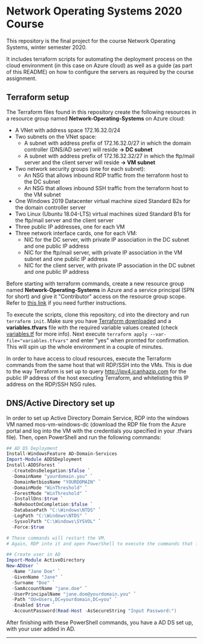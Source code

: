 # Network Operating Systems 2020 Course

This repository is the final project for the course Network Operating Systems, winter semester 2020.

It includes terraform scripts for automating the deployment process on the cloud environment (in this case on Azure cloud) as well as a guide (as part of this README) on how to configure the servers as required by the course assignment.

## Terraform setup

The Terraform files found in this repository create the following resources in a resource group named **Network-Operating-Systems** on Azure cloud:
- A VNet with address space 172.16.32.0/24
- Two subnets on the VNet space:
  - A subnet with address prefix of 172.16.32.0/27 in which the domain controller (DNS/AD server) will reside **-> DC subnet**
  - A subnet with address prefix of 172.16.32.32/27 in which the ftp/mail server and the client server will reside **-> VM subnet**
- Two network security groups (one for each subnet):
  - An NSG that allows inbound RDP traffic from the terraform host to the DC subnet
  - An NSG that allows inbound SSH traffic from the terraform host to the VM subnet
- One Windows 2019 Datacenter virtual machine sized Standard B2s for the domain controller server
- Two Linux (Ubuntu 18.04-LTS) virtual machines sized Standard B1s for the ftp/mail server and the client server
- Three public IP addresses, one for each VM
- Three network interface cards, one for each VM:
  - NIC for the DC server, with private IP association in the DC subnet and one public IP address
  - NIC for the ftp/mail server, with private IP association in the VM subnet and one public IP address
  - NIC for the client server, with private IP association in the DC subnet and one public IP address

Before starting with terraform commands, create a new resource group named **Network-Operating-Systems** in Azure and a service principal (SPN for short) and give it "Contributor" access on the resource group scope. Refer to [this link](https://docs.microsoft.com/en-us/azure/active-directory/develop/howto-create-service-principal-portal) if you need further instructions.

To execute the scripts, clone this repository, cd into the directory and run ``terraform init``. Make sure you have [Terraform downloaded](https://www.terraform.io/downloads.html) and a **variables.tfvars** file with the required variable values created (check [variables.tf](https://github.com/amilovanovikj/Network-Operating-Systems/blob/main/variables.tf) for more info). Next execute ``terraform apply --var-file="variables.tfvars"`` and enter "yes" when promted for confirmation. This will spin up the whole environment in a couple of minutes.

In order to have access to cloud resources, execute the Terraform commands from the same host that will RDP/SSH into the VMs. This is due to the way Terraform is set up to query http://ipv4.icanhazip.com for the public IP address of the host executing Terraform, and whitelisting this IP address on the RDP/SSH NSG rules.

## DNS/Active Directory set up

In order to set up Active Directory Domain Service, RDP into the windows VM named mos-vm-windows-dc (download the RDP file from the Azure portal and log into the VM with the credentials you specified in your .tfvars file). Then, open PowerShell and run the following commands:

```PowerShell
## AD DS Deployment
Install-WindowsFeature AD-Domain-Services
Import-Module ADDSDeployment
Install-ADDSForest `
  -CreateDnsDelegation:$false `
  -DomainName "yourdomain.you" `
  -DomainNetbiosName "YOURDOMAIN" `
  -DomainMode "WinThreshold" `
  -ForestMode "WinThreshold" `
  -InstallDns:$true `
  -NoRebootOnCompletion:$false `
  -DatabasePath "C:\Windows\NTDS" `
  -LogPath "C:\Windows\NTDS" `
  -SysvolPath "C:\Windows\SYSVOL" `
  -Force:$true

# These commands will restart the VM. 
# Again, RDP into it and open PowerShell to execute the commands that follow.

## Create user in AD
Import-Module ActiveDirectory
New-ADUser `
  -Name "Jane Doe" `
  -GivenName "Jane" `
  -Surname "Doe" `
  -SamAccountName "jane.doe" `
  -UserPrincipalName "jane.doe@yourdomain.you" `
  -Path "OU=Users,DC=yourdomain,DC=you" `
  -Enabled $true `
  -AccountPassword(Read-Host -AsSecureString "Input Password:") 
```

After finishing with these PowerShell commands, you have a AD DS set up, with your user added in AD.

***
